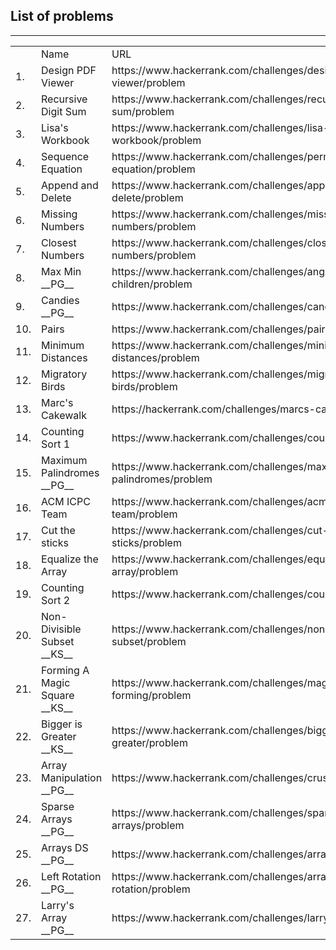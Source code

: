 <h2>List of problems</h2>
<hr>
<table>
<th>
<td>Name</td>
<td>URL</td>
</th>
<tr><td>1.</td><td>Design PDF Viewer</td><td>https://www.hackerrank.com/challenges/designer-pdf-viewer/problem</td></tr>
<tr><td>2.</td><td>Recursive Digit Sum</td><td>https://www.hackerrank.com/challenges/recursive-digit-sum/problem</td></tr>
<tr><td>3.</td><td>Lisa's Workbook</td><td>https://www.hackerrank.com/challenges/lisa-workbook/problem</td></tr>
<tr><td>4.</td><td>Sequence Equation</td><td>https://www.hackerrank.com/challenges/permutation-equation/problem</td></tr>
<tr><td>5.</td><td>Append and Delete</td><td>https://www.hackerrank.com/challenges/append-and-delete/problem</td></tr>
<tr><td>6.</td><td>Missing Numbers</td><td>https://www.hackerrank.com/challenges/missing-numbers/problem</td></tr>
<tr><td>7.</td><td>Closest Numbers</td><td>https://www.hackerrank.com/challenges/closest-numbers/problem</td></tr>
<tr><td>8.</td><td>Max Min  __PG__</td><td>https://www.hackerrank.com/challenges/angry-children/problem</td></tr>
<tr><td>9.</td><td>Candies __PG__</td><td>https://www.hackerrank.com/challenges/candies/problem</td></tr>
<tr><td>10.</td><td>Pairs</td><td>https://www.hackerrank.com/challenges/pairs/problem</td></tr>
<tr><td>11.</td><td>Minimum Distances</td><td>https://www.hackerrank.com/challenges/minimum-distances/problem</td></tr>
<tr><td>12.</td><td>Migratory Birds</td><td>https://www.hackerrank.com/challenges/migratory-birds/problem</td></tr>
<tr><td>13.</td><td>Marc's Cakewalk</td><td>https://hackerrank.com/challenges/marcs-cakewalk/problem</td></tr>
<tr><td>14.</td><td>Counting Sort 1</td><td>https://www.hackerrank.com/challenges/countingsort1/problem</td></tr>
<tr><td>15.</td><td>Maximum Palindromes  __PG__</td><td>https://www.hackerrank.com/challenges/maximum-palindromes/problem</td></tr>
<tr><td>16.</td><td>ACM ICPC Team</td><td>https://www.hackerrank.com/challenges/acm-icpc-team/problem</td></tr>
<tr><td>17.</td><td>Cut the sticks</td><td>https://www.hackerrank.com/challenges/cut-the-sticks/problem</td></tr>
<tr><td>18.</td><td>Equalize the Array</td><td>https://www.hackerrank.com/challenges/equality-in-a-array/problem</td></tr>
<tr><td>19.</td><td>Counting Sort 2</td><td>https://www.hackerrank.com/challenges/countingsort2/problem</td></tr>
<tr><td>20.</td><td>Non-Divisible Subset __KS__</td><td>https://www.hackerrank.com/challenges/non-divisible-subset/problem</td></tr>
<tr><td>21.</td><td>Forming A Magic Square __KS__</td><td>https://www.hackerrank.com/challenges/magic-square-forming/problem</td></tr>
<tr><td>22.</td><td>Bigger is Greater __KS__</td><td>https://www.hackerrank.com/challenges/bigger-is-greater/problem</td></tr>
<tr><td>23.</td><td>Array Manipulation __PG__</td><td>https://www.hackerrank.com/challenges/crush/problem</td></tr>
<tr><td>24.</td><td>Sparse Arrays __PG__</td><td>https://www.hackerrank.com/challenges/sparse-arrays/problem</td></tr>
<tr><td>25.</td><td>Arrays DS __PG__</td><td>https://www.hackerrank.com/challenges/arrays-ds/problem</td></tr>
<tr><td>26.</td><td>Left Rotation __PG__</td><td>https://www.hackerrank.com/challenges/array-left-rotation/problem</td></tr>
<tr><td>27.</td><td>Larry's Array __PG__</td><td>https://www.hackerrank.com/challenges/larrys-array/problem</td></tr>
</table>
